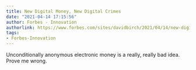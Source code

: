 ```yaml
---
title: New Digital Money, New Digital Crimes
date: "2021-04-14 17:15:56"
author: Forbes - Innovation
authorlink: https://www.forbes.com/sites/davidbirch/2021/04/14/new-digital-money-new-digital-crimes/
tags:
- Forbes-Innovation
---
```

Unconditionally anonymous electronic money is a really, really bad idea. Prove me wrong.